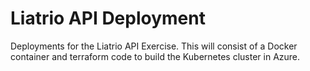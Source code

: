 # Liatrio API Deployment
Deployments for the Liatrio API Exercise. This will consist of a Docker container and terraform code to build the Kubernetes cluster in Azure.